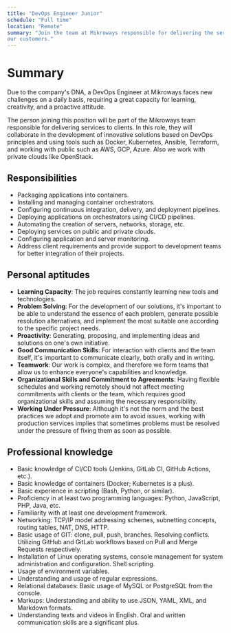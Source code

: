 ```yaml
---
title: "DevOps Engineer Junior"
schedule: "Full time"
location: "Remote"
summary: "Join the team at Mikroways responsible for delivering the service to
our customers."
---
```


# Summary

Due to the company's DNA, a DevOps Engineer at Mikroways faces new challenges on
a daily basis, requiring a great capacity for learning, creativity, and a
proactive attitude.

The person joining this position will be part of the Mikroways team responsible
for delivering services to clients. In this role, they will collaborate in the
development of innovative solutions based on DevOps principles and using tools
such as Docker, Kubernetes, Ansible, Terraform, and working with public such as
AWS, GCP, Azure. Also we work with private clouds like OpenStack.

## Responsibilities

* Packaging applications into containers.
* Installing and managing container orchestrators.
* Configuring continuous integration, delivery, and deployment pipelines.
* Deploying applications on orchestrators using CI/CD pipelines.
* Automating the creation of servers, networks, storage, etc.
* Deploying services on public and private clouds.
* Configuring application and server monitoring.
* Address client requirements and provide support to development teams for
  better integration of their projects.

## Personal aptitudes

* **Learning Capacity**: The job requires constantly learning new tools and
  technologies.
* **Problem Solving**: For the development of our solutions, it's important to
  be able to understand the essence of each problem, generate possible
  resolution alternatives, and implement the most suitable one according to the
  specific project needs.
* **Proactivity**: Generating, proposing, and implementing ideas and solutions
  on one's own initiative.
* **Good Communication Skills**: For interaction with clients and the team
  itself, it's important to communicate clearly, both orally and in writing.
* **Teamwork**: Our work is complex, and therefore we form teams that allow us
  to enhance everyone's capabilities and knowledge.
* **Organizational Skills and Commitment to Agreements**: Having flexible
  schedules and working remotely should not affect meeting commitments with
  clients or the team, which requires good organizational skills and assuming
  the necessary responsibility.
* **Working Under Pressure**: Although it's not the norm and the best practices
  we adopt and promote aim to avoid issues, working with production services
  implies that sometimes problems must be resolved under the pressure of fixing
  them as soon as possible.

## Professional knowledge

* Basic knowledge of CI/CD tools (Jenkins, GitLab CI, GitHub Actions, etc.).
* Basic knowledge of containers (Docker; Kubernetes is a plus).
* Basic experience in scripting (Bash, Python, or similar).
* Proficiency in at least two programming languages: Python, JavaScript, PHP,
  Java, etc.
* Familiarity with at least one development framework.
* Networking: TCP/IP model addressing schemes, subnetting concepts, routing
  tables, NAT, DNS, HTTP.
* Basic usage of GIT: clone, pull, push, branches. Resolving conflicts.
  Utilizing GitHub and GitLab workflows based on Pull and Merge Requests
  respectively.
* Installation of Linux operating systems, console management for system
  administration and configuration. Shell scripting.
* Usage of environment variables.
* Understanding and usage of regular expressions.
* Relational databases: Basic usage of MySQL or PostgreSQL from the console.
* Markups: Understanding and ability to use JSON, YAML, XML, and Markdown
  formats.
* Understanding texts and videos in English. Oral and written communication
  skills are a significant plus.
